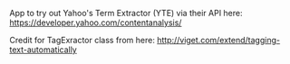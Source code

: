App to try out Yahoo's Term Extractor (YTE) via their API here: https://developer.yahoo.com/contentanalysis/

Credit for TagExractor class from here: http://viget.com/extend/tagging-text-automatically
